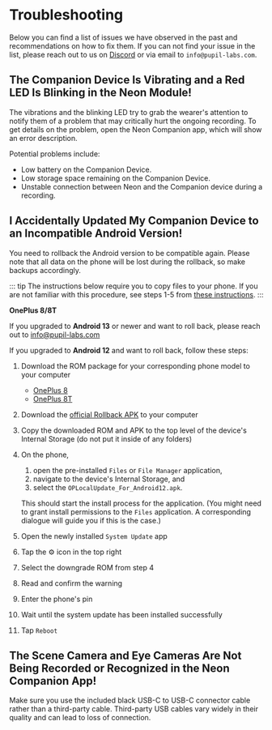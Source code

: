 # Troubleshooting

Below you can find a list of issues we have observed in the past and recommendations on how to fix them. If you can not find your issue in the list, please reach out to us on [Discord](https://pupil-labs.com/chat/) or via email to `info@pupil-labs.com`.

## The Companion Device Is Vibrating and a Red LED Is Blinking in the Neon Module!

The vibrations and the blinking LED try to grab the wearer's attention to notify them of a problem that may critically hurt the ongoing recording. To get details on the problem, open the Neon Companion app, which will show an error description.

Potential problems include:

- Low battery on the Companion Device.
- Low storage space remaining on the Companion Device.
- Unstable connection between Neon and the Companion device during a recording.

## I Accidentally Updated My Companion Device to an Incompatible Android Version!

You need to rollback the Android version to be compatible again. Please note that all data on the phone will be lost during the rollback, so make backups accordingly.

::: tip
The instructions below require you to copy files to your phone. If you are not familiar
with this procedure, see steps 1-5 from [these instructions](/data-collection/transfer-recordings-via-usb/).
:::

**OnePlus 8/8T**

If you upgraded to **Android 13** or newer and want to roll back, please reach out to info@pupil-labs.com

If you upgraded to **Android 12** and want to roll back, follow these steps:

1. Download the ROM package for your corresponding phone model to your computer

   - [OnePlus 8](https://drive.google.com/file/d/1sWZN8K7p64q9wzW06fDtMeyqOMukqk9M/view?usp=drive_link)
   - [OnePlus 8T](https://drive.google.com/file/d/1_Fbyk8nznjrJwVF6WgegjJj1xevgvn3R/view?usp=drive_link)

1. Download the [official Rollback APK](https://drive.google.com/file/d/1QY0J_h9Ds-A_zNp6Rmm9Li4DgRSizj7P/view?usp=drive_link) to your computer
1. Copy the downloaded ROM and APK to the top level of the device's Internal Storage (do not put it inside of any folders)
1. On the phone,

   1. open the pre-installed `Files` or `File Manager` application,
   1. navigate to the device's Internal Storage, and
   1. select the `OPLocalUpdate_For_Android12.apk`.

   This should start the install process for the application.
   (You might need to grant install permissions to the `Files` application. A corresponding dialogue will guide
   you if this is the case.)

1. Open the newly installed `System Update` app
1. Tap the ⚙️ icon in the top right
1. Select the downgrade ROM from step 4
1. Read and confirm the warning
1. Enter the phone's pin
1. Wait until the system update has been installed successfully
1. Tap `Reboot`

## The Scene Camera and Eye Cameras Are Not Being Recorded or Recognized in the Neon Companion App!

Make sure you use the included black USB-C to USB-C connector cable rather than a third-party cable. Third-party USB cables vary widely in their quality and can lead to loss of connection.
